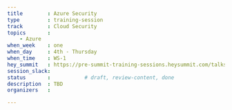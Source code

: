 ```yaml
---
title        : Azure Security
type         : training-session
track        : Cloud Security
topics       :
    - Azure
when_week    : one
when_day     : 4th - Thursday
when_time    : WS-1
hey_summit   : https://pre-summit-training-sessions.heysummit.com/talks/azure-security/
session_slack:
status       :           # draft, review-content, done
description  : TBD
organizers   :

---
```


<!--(add intro)

## WHY

(...)

## What

(...)

## Outcomes

(...)

## References

(...)


## Previous-->
